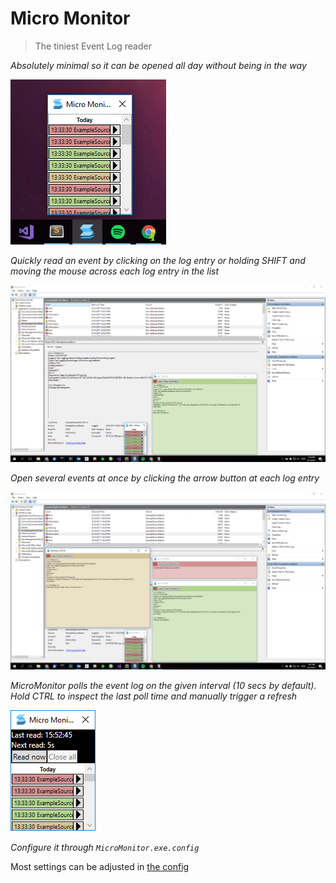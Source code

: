 # Micro Monitor

> The tiniest Event Log reader

_Absolutely minimal so it can be opened all day without being in the way_

![img01](./images/img01.PNG)

_Quickly read an event by clicking on the log entry or holding SHIFT and moving the mouse across each log entry in the list_

![img02](./images/img02.PNG)

_Open several events at once by clicking the arrow button at each log entry_

![img03](./images/img03.PNG)

_MicroMonitor polls the event log on the given interval (10 secs by default). Hold CTRL to inspect the last poll time and manually trigger a refresh_

![img04](./images/img04.PNG)

_Configure it through `MicroMonitor.exe.config`_

Most settings can be adjusted in [the config](https://github.com/eaardal/MicroMonitor/blob/master/MicroMonitor/App.config)